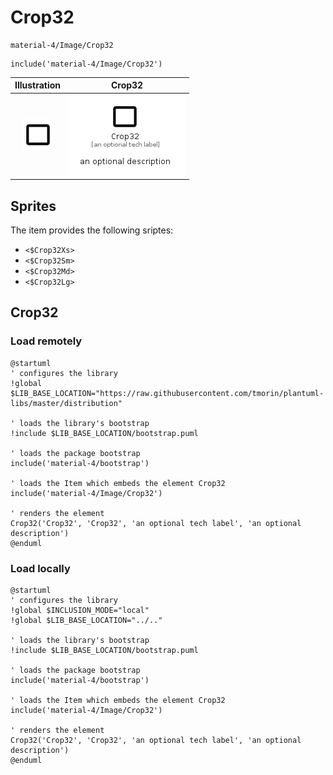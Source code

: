 # Crop32


```text
material-4/Image/Crop32
```

```text
include('material-4/Image/Crop32')
```



| Illustration | Crop32 |
| :---: | :---: |
| ![illustration for Illustration](../../material-4/Image/Crop32.png) | ![illustration for Crop32](../../material-4/Image/Crop32.Local.png) |



## Sprites
The item provides the following sriptes:

- `<$Crop32Xs>`
- `<$Crop32Sm>`
- `<$Crop32Md>`
- `<$Crop32Lg>`





## Crop32

### Load remotely
```plantuml
@startuml
' configures the library
!global $LIB_BASE_LOCATION="https://raw.githubusercontent.com/tmorin/plantuml-libs/master/distribution"

' loads the library's bootstrap
!include $LIB_BASE_LOCATION/bootstrap.puml

' loads the package bootstrap
include('material-4/bootstrap')

' loads the Item which embeds the element Crop32
include('material-4/Image/Crop32')

' renders the element
Crop32('Crop32', 'Crop32', 'an optional tech label', 'an optional description')
@enduml
```

### Load locally
```plantuml
@startuml
' configures the library
!global $INCLUSION_MODE="local"
!global $LIB_BASE_LOCATION="../.."

' loads the library's bootstrap
!include $LIB_BASE_LOCATION/bootstrap.puml

' loads the package bootstrap
include('material-4/bootstrap')

' loads the Item which embeds the element Crop32
include('material-4/Image/Crop32')

' renders the element
Crop32('Crop32', 'Crop32', 'an optional tech label', 'an optional description')
@enduml
```

